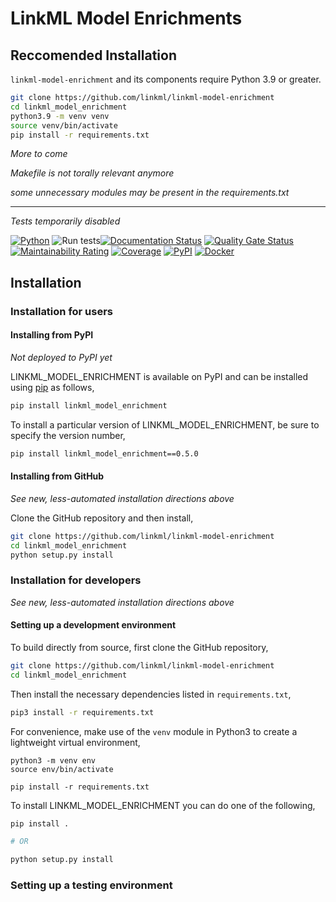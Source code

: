 # LinkML Model Enrichments

## Reccomended Installation

`linkml-model-enrichment` and its components require Python 3.9 or greater.

```bash
git clone https://github.com/linkml/linkml-model-enrichment
cd linkml_model_enrichment
python3.9 -m venv venv
source venv/bin/activate
pip install -r requirements.txt 
```

_More to come_

_Makefile is not torally relevant anymore_

_some unnecessary modules may be present in the requirements.txt_

----

_Tests temporarily disabled_

[![Python](https://img.shields.io/badge/python-3.7+-blue.svg)]()
![Run tests](https://github.com/linkml/linkml-model-enrichment/workflows/Run%20tests/badge.svg)[![Documentation Status](https://readthedocs.org/projects/linkml_model_enrichment/badge/?version=latest)](https://linkml_model_enrichment.readthedocs.io/en/latest/?badge=latest)
[![Quality Gate Status](https://sonarcloud.io/api/project_badges/measure?project=biolink_linkml_model_enrichment&metric=alert_status)](https://sonarcloud.io/dashboard?id=biolink_linkml_model_enrichment)
[![Maintainability Rating](https://sonarcloud.io/api/project_badges/measure?project=biolink_linkml_model_enrichment&metric=sqale_rating)](https://sonarcloud.io/dashboard?id=biolink_linkml_model_enrichment)
[![Coverage](https://sonarcloud.io/api/project_badges/measure?project=biolink_linkml_model_enrichment&metric=coverage)](https://sonarcloud.io/dashboard?id=biolink_linkml_model_enrichment)
[![PyPI](https://img.shields.io/pypi/v/linkml_model_enrichment)](https://img.shields.io/pypi/v/linkml_model_enrichment)
[![Docker](https://img.shields.io/static/v1?label=Docker&message=linkml/linkml-model-enrichment:latest&color=orange&logo=docker)](https://hub.docker.com/r/linkml/linkml-model-enrichment)


## Installation


### Installation for users


#### Installing from PyPI

_Not deployed to PyPI yet_

LINKML_MODEL_ENRICHMENT is available on PyPI and can be installed using
[pip](https://pip.pypa.io/en/stable/installing/) as follows,

```bash
pip install linkml_model_enrichment
```

To install a particular version of LINKML_MODEL_ENRICHMENT, be sure to specify the version number,

```bash
pip install linkml_model_enrichment==0.5.0
```


#### Installing from GitHub

_See new, less-automated installation directions above_

Clone the GitHub repository and then install,

```bash
git clone https://github.com/linkml/linkml-model-enrichment
cd linkml_model_enrichment
python setup.py install
```


### Installation for developers

_See new, less-automated installation directions above_

#### Setting up a development environment

To build directly from source, first clone the GitHub repository,

```bash
git clone https://github.com/linkml/linkml-model-enrichment
cd linkml_model_enrichment
```

Then install the necessary dependencies listed in ``requirements.txt``,

```bash
pip3 install -r requirements.txt
```


For convenience, make use of the `venv` module in Python3 to create a
lightweight virtual environment,

```
python3 -m venv env
source env/bin/activate

pip install -r requirements.txt
```

To install LINKML_MODEL_ENRICHMENT you can do one of the following,

```bash
pip install .

# OR 

python setup.py install
```

### Setting up a testing environment

